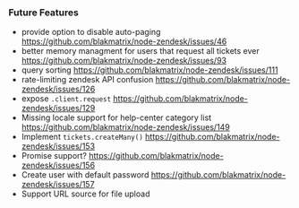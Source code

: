### Future Features

* provide option to disable auto-paging https://github.com/blakmatrix/node-zendesk/issues/46
* better memory managment for users that request all tickets ever https://github.com/blakmatrix/node-zendesk/issues/93
* query sorting https://github.com/blakmatrix/node-zendesk/issues/111
* rate-limiting zendesk API confusion https://github.com/blakmatrix/node-zendesk/issues/126
* expose `.client.request` https://github.com/blakmatrix/node-zendesk/issues/129
* Missing locale support for help-center category list https://github.com/blakmatrix/node-zendesk/issues/149
* Implement `tickets.createMany()` https://github.com/blakmatrix/node-zendesk/issues/153
* Promise support? https://github.com/blakmatrix/node-zendesk/issues/156
* Create user with default password https://github.com/blakmatrix/node-zendesk/issues/157
* Support URL source for file upload 